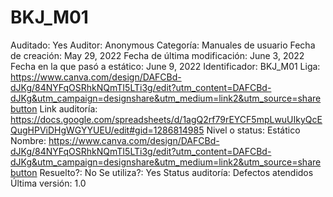 # BKJ_M01

Auditado: Yes
Auditor: Anonymous
Categoría: Manuales de usuario
Fecha de creación: May 29, 2022
Fecha de última modificación: June 3, 2022
Fecha en la que pasó a estático: June 9, 2022
Identificador: BKJ_M01
Liga: https://www.canva.com/design/DAFCBd-dJKg/84NYFqOSRhkNQmTI5LTi3g/edit?utm_content=DAFCBd-dJKg&utm_campaign=designshare&utm_medium=link2&utm_source=sharebutton
Link auditoría: https://docs.google.com/spreadsheets/d/1agQ2rf79rEYCF5mpLwuUIkyQcEQugHPViDHgWGYYUEU/edit#gid=1286814985
Nivel o status: Estático
Nombre: https://www.canva.com/design/DAFCBd-dJKg/84NYFqOSRhkNQmTI5LTi3g/edit?utm_content=DAFCBd-dJKg&utm_campaign=designshare&utm_medium=link2&utm_source=sharebutton
Resuelto?: No
Se utiliza?: Yes
Status auditoría: Defectos atendidos
Última versión: 1.0